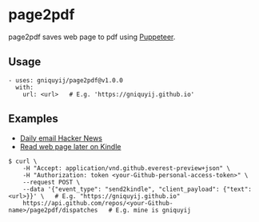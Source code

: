 # page2pdf

page2pdf saves web page to pdf using [Puppeteer](https://github.com/GoogleChrome/puppeteer).

## Usage
```
- uses: gniquyij/page2pdf@v1.0.0
  with:
    url: <url>   # E.g. 'https://gniquyij.github.io'
```

## Examples
- [Daily email Hacker News](https://github.com/gniquyij/page2pdf/blob/master/.github/workflows/hackernews.yml)
- [Read web page later on Kindle](https://github.com/gniquyij/page2pdf/blob/master/.github/workflows/send2kindle.yml)
```
$ curl \
    -H "Accept: application/vnd.github.everest-preview+json" \
    -H "Authorization: token <your-Github-personal-access-token>" \
    --request POST \
    --data '{"event_type": "send2kindle", "client_payload": {"text": <url>}}' \   # E.g. "https://gniquyij.github.io"
    https://api.github.com/repos/<your-Github-name>/page2pdf/dispatches   # E.g. mine is gniquyij
```